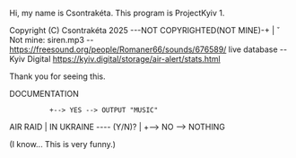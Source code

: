 Hi, my name is Csontrakéta. This program is ProjectKyiv 1.

Copyright (C) Csontrakéta 2025 ---NOT COPYRIGHTED(NOT MINE)-+
                                                            |
															ˇ
Not mine:
	siren.mp3      --  https://freesound.org/people/Romaner66/sounds/676589/
	live database  --  Kyiv Digital  https://kyiv.digital/storage/air-alert/stats.html
	
Thank you for seeing this.


DOCUMENTATION


              +--> YES --> OUTPUT "MUSIC"
 AIR RAID     |
IN UKRAINE ----
  (Y/N)?      |
              +--> NO --> NOTHING
  
(I know...
 This is very funny.)